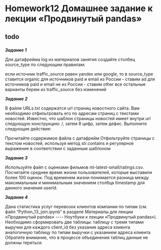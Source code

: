 # Homework12	Домашнее задание к лекции «Продвинутый pandas»
## todo

### 

***Задание 1***

Для датафрейма log из материалов занятия создайте столбец source_type по следующим правилам:

если источник traffic_source равен yandex или google, то в source_type ставится organic
для источников paid и email из России - ставим ad
для источников paid и email не из России - ставим other
все остальные варианты берем из traffic_source без изменений

***Задание 2***

В файле URLs.txt содержатся url страниц новостного сайта. Вам необходимо отфильтровать его по адресам страниц с текстами новостей. Известно, что шаблон страницы новостей имеет внутри url следующую конструкцию: /, затем 8 цифр, затем дефис. Выполните следующие действия:

Прочитайте содержимое файла с датафрейм
Отфильтруйте страницы с текстом новостей, используя метод str.contains и регулярное выражение в соответствии с заданным шаблоном

***Задание 3***

Используйте файл с оценками фильмов ml-latest-small/ratings.csv. Посчитайте среднее время жизни пользователей, которые выставили более 100 оценок. Под временем жизни понимается разница между максимальным и минимальным значением столбца timestamp для данного значения userId.

***Задание 4***

Дана статистика услуг перевозок клиентов компании по типам (см. файл “Python_13_join.ipynb” в разделе Материалы для лекции «Продвинутый pandas» ---- Ноутбуки к лекции «Продвинутый pandas»).
Необходимо сформировать две таблицы:
таблицу с тремя типами выручки для каждого client_id без указания адреса клиента
аналогичную таблицу по типам выручки с указанием адреса клиента
Обратите внимание, что в процессе объединения таблиц данные не должны теряться.